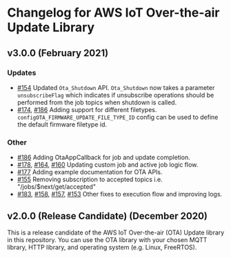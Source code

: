 # Changelog for AWS IoT Over-the-air Update Library

## v3.0.0 (February 2021)

### Updates

 - [#154](https://github.com/aws/ota-for-aws-iot-embedded-sdk/pull/154) Updated `Ota_Shutdown` API. `Ota_Shutdown` now takes a parameter `unsubscribeFlag` which  indicates if unsubscribe operations should be performed from the job topics when shutdown is called.
 - [#174](https://github.com/aws/ota-for-aws-iot-embedded-sdk/pull/174), [#186](https://github.com/aws/ota-for-aws-iot-embedded-sdk/pull/186) Adding support for different filetypes. `configOTA_FIRMWARE_UPDATE_FILE_TYPE_ID` config can be used to define the default firmware filetype id.
### Other
 - [#186](https://github.com/aws/ota-for-aws-iot-embedded-sdk/pull/186) Adding OtaAppCallback for job and update completion.
 - [#178](https://github.com/aws/ota-for-aws-iot-embedded-sdk/pull/178), [#164](https://github.com/aws/ota-for-aws-iot-embedded-sdk/pull/164), [#160](https://github.com/aws/ota-for-aws-iot-embedded-sdk/pull/160) Updating custom job and active job logic flow.
 - [#177](https://github.com/aws/ota-for-aws-iot-embedded-sdk/pull/177) Adding example documentation for OTA APIs.
 - [#155](https://github.com/aws/ota-for-aws-iot-embedded-sdk/pull/155) Removing subscription to accepted topics i.e. "/jobs/$next/get/accepted"
 - [#183](https://github.com/aws/ota-for-aws-iot-embedded-sdk/pull/183), [#158](https://github.com/aws/ota-for-aws-iot-embedded-sdk/pull/158), [#157](https://github.com/aws/ota-for-aws-iot-embedded-sdk/pull/157), [#153](https://github.com/aws/ota-for-aws-iot-embedded-sdk/pull/153) Other fixes to execution flow and improving logs.
## v2.0.0 (Release Candidate) (December 2020)
This is a release candidate of the AWS IoT Over-the-air (OTA) Update library in this repository. You can use the OTA library with your chosen MQTT library, HTTP library, and operating system (e.g. Linux, FreeRTOS).